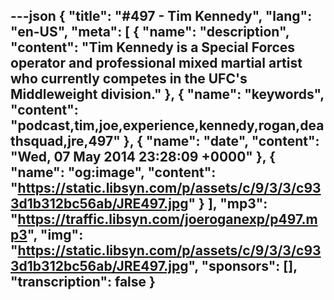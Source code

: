 ---json
{
  "title": "#497 - Tim Kennedy",
  "lang": "en-US",
  "meta": [
    {
      "name": "description",
      "content": "Tim Kennedy is a Special Forces operator and professional mixed martial artist who currently competes in the UFC's Middleweight division."
    },
    {
      "name": "keywords",
      "content": "podcast,tim,joe,experience,kennedy,rogan,deathsquad,jre,497"
    },
    {
      "name": "date",
      "content": "Wed, 07 May 2014 23:28:09 +0000"
    },
    {
      "name": "og:image",
      "content": "https://static.libsyn.com/p/assets/c/9/3/3/c933d1b312bc56ab/JRE497.jpg"
    }
  ],
  "mp3": "https://traffic.libsyn.com/joeroganexp/p497.mp3",
  "img": "https://static.libsyn.com/p/assets/c/9/3/3/c933d1b312bc56ab/JRE497.jpg",
  "sponsors": [],
  "transcription": false
}
---
<episode-header />

<timemark seconds="0" />

<transcribe-call-to-action />

<episode-footer />